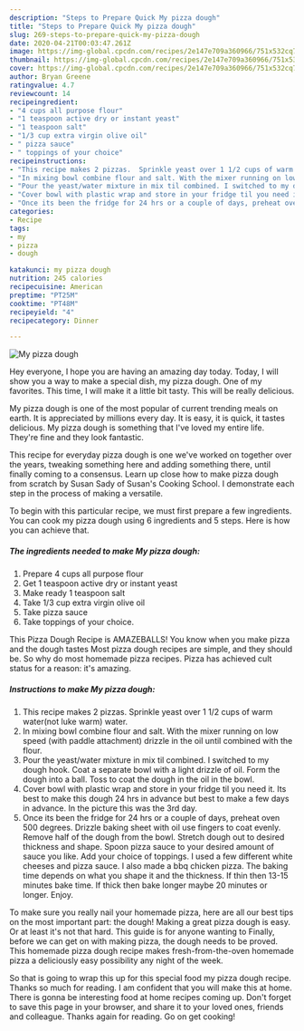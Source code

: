 ```yaml
---
description: "Steps to Prepare Quick My pizza dough"
title: "Steps to Prepare Quick My pizza dough"
slug: 269-steps-to-prepare-quick-my-pizza-dough
date: 2020-04-21T00:03:47.261Z
image: https://img-global.cpcdn.com/recipes/2e147e709a360966/751x532cq70/my-pizza-dough-recipe-main-photo.jpg
thumbnail: https://img-global.cpcdn.com/recipes/2e147e709a360966/751x532cq70/my-pizza-dough-recipe-main-photo.jpg
cover: https://img-global.cpcdn.com/recipes/2e147e709a360966/751x532cq70/my-pizza-dough-recipe-main-photo.jpg
author: Bryan Greene
ratingvalue: 4.7
reviewcount: 14
recipeingredient:
- "4 cups all purpose flour"
- "1 teaspoon active dry or instant yeast"
- "1 teaspoon salt"
- "1/3 cup extra virgin olive oil"
- " pizza sauce"
- " toppings of your choice"
recipeinstructions:
- "This recipe makes 2 pizzas.  Sprinkle yeast over 1 1/2 cups of warm water(not luke warm) water."
- "In mixing bowl combine flour and salt. With the mixer running on low speed (with paddle attachment) drizzle in the oil until combined with the flour."
- "Pour the yeast/water mixture in mix til combined. I switched to my dough hook. Coat a separate bowl with a light drizzle of oil. Form the dough into a ball. Toss to coat the dough in the oil in the bowl."
- "Cover bowl with plastic wrap and store in your fridge til you need it. Its best to make this dough 24 hrs in advance but best to make a few days in advance. In the picture this was the 3rd day."
- "Once its been the fridge for 24 hrs or a couple of days, preheat oven 500 degrees. Drizzle baking sheet with oil use fingers to coat evenly. Remove half of the dough from the bowl. Stretch dough out to desired thickness and shape.  Spoon pizza sauce to your desired amount of sauce you like. Add your choice of toppings. I used a few different white cheeses and pizza sauce. I also made a bbq chicken pizza.  The baking time depends on what you shape it and the thickness. If thin then 13-15  minutes bake time. If thick then bake longer maybe 20 minutes or longer.  Enjoy."
categories:
- Recipe
tags:
- my
- pizza
- dough

katakunci: my pizza dough 
nutrition: 245 calories
recipecuisine: American
preptime: "PT25M"
cooktime: "PT48M"
recipeyield: "4"
recipecategory: Dinner

---
```



![My pizza dough](https://img-global.cpcdn.com/recipes/2e147e709a360966/751x532cq70/my-pizza-dough-recipe-main-photo.jpg)

Hey everyone, I hope you are having an amazing day today. Today, I will show you a way to make a special dish, my pizza dough. One of my favorites. This time, I will make it a little bit tasty. This will be really delicious.

My pizza dough is one of the most popular of current trending meals on earth. It is appreciated by millions every day. It is easy, it is quick, it tastes delicious. My pizza dough is something that I've loved my entire life. They're fine and they look fantastic.

This recipe for everyday pizza dough is one we&#39;ve worked on together over the years, tweaking something here and adding something there, until finally coming to a consensus. Learn up close how to make pizza dough from scratch by Susan Sady of Susan&#39;s Cooking School. I demonstrate each step in the process of making a versatile.


To begin with this particular recipe, we must first prepare a few ingredients. You can cook my pizza dough using 6 ingredients and 5 steps. Here is how you can achieve that.

<!--inarticleads1-->

##### The ingredients needed to make My pizza dough:

1. Prepare 4 cups all purpose flour
1. Get 1 teaspoon active dry or instant yeast
1. Make ready 1 teaspoon salt
1. Take 1/3 cup extra virgin olive oil
1. Take  pizza sauce
1. Take  toppings of your choice.


This Pizza Dough Recipe is AMAZEBALLS! You know when you make pizza and the dough tastes Most pizza dough recipes are simple, and they should be. So why do most homemade pizza recipes. Pizza has achieved cult status for a reason: it&#39;s amazing. 

<!--inarticleads2-->

##### Instructions to make My pizza dough:

1. This recipe makes 2 pizzas.  Sprinkle yeast over 1 1/2 cups of warm water(not luke warm) water.
1. In mixing bowl combine flour and salt. With the mixer running on low speed (with paddle attachment) drizzle in the oil until combined with the flour.
1. Pour the yeast/water mixture in mix til combined. I switched to my dough hook. Coat a separate bowl with a light drizzle of oil. Form the dough into a ball. Toss to coat the dough in the oil in the bowl.
1. Cover bowl with plastic wrap and store in your fridge til you need it. Its best to make this dough 24 hrs in advance but best to make a few days in advance. In the picture this was the 3rd day.
1. Once its been the fridge for 24 hrs or a couple of days, preheat oven 500 degrees. Drizzle baking sheet with oil use fingers to coat evenly. Remove half of the dough from the bowl. Stretch dough out to desired thickness and shape.  Spoon pizza sauce to your desired amount of sauce you like. Add your choice of toppings. I used a few different white cheeses and pizza sauce. I also made a bbq chicken pizza.  The baking time depends on what you shape it and the thickness. If thin then 13-15  minutes bake time. If thick then bake longer maybe 20 minutes or longer.  Enjoy.


To make sure you really nail your homemade pizza, here are all our best tips on the most important part: the dough! Making a great pizza dough is easy. Or at least it&#39;s not that hard. This guide is for anyone wanting to Finally, before we can get on with making pizza, the dough needs to be proved. This homemade pizza dough recipe makes fresh-from-the-oven homemade pizza a deliciously easy possibility any night of the week. 

So that is going to wrap this up for this special food my pizza dough recipe. Thanks so much for reading. I am confident that you will make this at home. There is gonna be interesting food at home recipes coming up. Don't forget to save this page in your browser, and share it to your loved ones, friends and colleague. Thanks again for reading. Go on get cooking!
